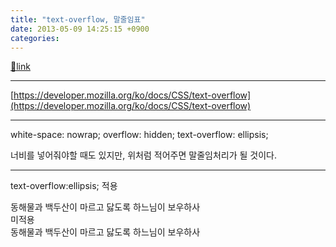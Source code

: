 ```yaml
---
title: "text-overflow, 말줄임표"
date: 2013-05-09 14:25:15 +0900
categories: 
---
```

[🔗link](http://www.mins01.com/mh/tech/read/833)
***


[https://developer.mozilla.org/ko/docs/CSS/text-overflow](https://developer.mozilla.org/ko/docs/CSS/text-overflow)  
  
- - - - - -

  


white-space: nowrap; overflow: hidden; text-overflow: ellipsis;

너비를 넣어줘야할 때도 있지만, 위처럼 적어주면 말줄임처리가 될 것이다.

- - - - - -



text-overflow:ellipsis; 적용

동해물과 백두산이 마르고 닳도록 하느님이 보우하사  
미적용  
동해물과 백두산이 마르고 닳도록 하느님이 보우하사
